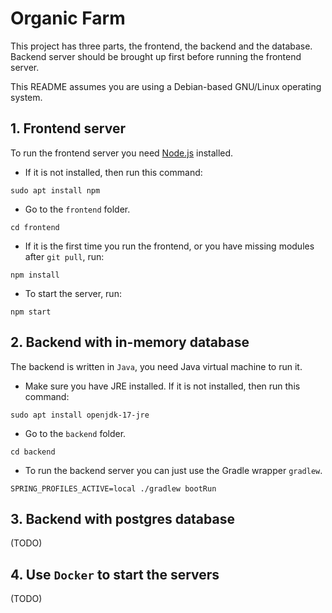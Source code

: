 # Organic Farm

This project has three parts, the frontend, the backend and the database. Backend server should be brought up first before running the frontend server.

This README assumes you are using a Debian-based GNU/Linux operating system.

## 1. Frontend server

To run the frontend server you need [Node.js](https://nodejs.org/en/) installed.

- If it is not installed, then run this command:

`sudo apt install npm`

- Go to the `frontend` folder.

`cd frontend`

- If it is the first time you run the frontend, or you have missing modules after `git pull`, run:

`npm install`

- To start the server, run:

`npm start`

## 2. Backend with in-memory database

The backend is written in `Java`, you need Java virtual machine to run it.

- Make sure you have JRE installed. If it is not installed, then run this command:

`sudo apt install openjdk-17-jre`

- Go to the `backend` folder.

`cd backend`

- To run the backend server you can just use the Gradle wrapper `gradlew`.

`SPRING_PROFILES_ACTIVE=local ./gradlew bootRun`

## 3. Backend with postgres database

(TODO)

## 4. Use `Docker` to start the servers

(TODO)
